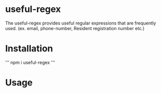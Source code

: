 # useful-regex

The useful-regex provides useful regular expressions that are frequently used. (ex. email, phone-number, Resident registration number
etc.)

# Installation

'''
npm i useful-regex
'''

# Usage
